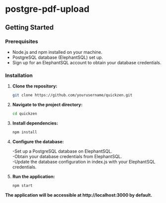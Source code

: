 # postgre-pdf-upload
## Getting Started

### Prerequisites

- Node.js and npm installed on your machine.
- PostgreSQL database (ElephantSQL) set up.
- Sign up for an ElephantSQL account to obtain your database credentials.

### Installation

1. **Clone the repository:**

   ```bash
   git clone https://github.com/yourusername/quickzen.git
2. **Navigate to the project directory:**

   ```bash
   cd quickzen
3. **Install dependencies:**
   ```bash
   npm install

4. **Configure the database:**

   -Set up a PostgreSQL database on ElephantSQL.  
   -Obtain your database credentials from ElephantSQL.  
   -Update the database configuration in index.js with your ElephantSQL credentials.  

5. **Run the application:**
   ```bash
   npm start

**The application will be accessible at http://localhost:3000 by default.**
